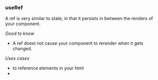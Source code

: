 ### useRef

A ref is very similar to state, in that it persists in between the renders of your component.

*Good to know*
- A ref doest not cause your component to rerender when it gets changed.

*Uses cases*
- to reference elements in your html
- 